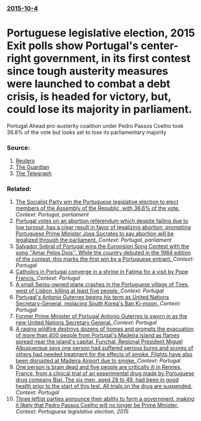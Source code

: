 ### [2015-10-4](/news/2015/10/4/index.md)

# Portuguese legislative election, 2015 Exit polls show Portugal's center-right government, in its first contest since tough austerity measures were launched to combat a debt crisis, is headed for victory, but, could lose its majority in parliament. 

Portugal Ahead pro-austerity coalition under Pedro Passos Coelho took 36.8% of the vote but looks set to lose its parliamentary majority


### Source:

1. [Reuters](http://www.reuters.com/article/2015/10/04/us-portugal-election-idUSKCN0RY00520151004)
2. [The Guardian](http://www.theguardian.com/world/2015/oct/04/portugal-election-ruling-centre-right-coalition-headed-for-victory)
3. [The Telegraph](http://www.telegraph.co.uk/finance/economics/11902641/The-forgotten-man-of-the-euro-Indebted-Portugal-set-to-beat-off-Socialists-and-stick-with-austerity.html)

### Related:

1. [ The Socialist Party win the Portuguese legislative election to elect members of the Assembly of the Republic, with 36.6% of the vote. ](/news/2009/09/27/the-socialist-party-win-the-portuguese-legislative-election-to-elect-members-of-the-assembly-of-the-republic-with-36-6-of-the-vote.md) _Context: Portugal, parliament_
2. [ Portugal votes on an abortion referendum which  despite failing due to low turnout, has a clear result in favor of legalizing abortion, prompting Portuguese Prime Minister Jose Socrates to say abortion will be legalized through the parliament. ](/news/2007/02/11/portugal-votes-on-an-abortion-referendum-which-despite-failing-due-to-low-turnout-has-a-clear-result-in-favor-of-legalizing-abortion-pro.md) _Context: Portugal, parliament_
3. [Salvador Sobral of Portugal wins the Eurovision Song Contest with the song ''Amar Pelos Dois''. While the country debuted in the 1964 edition of the contest, this marks the first win by a Portuguese entrant. ](/news/2017/05/13/salvador-sobral-of-portugal-wins-the-eurovision-song-contest-with-the-song-amar-pelos-dois-while-the-country-debuted-in-the-1964-editio.md) _Context: Portugal_
4. [Catholics in Portugal converge in a shrine in Fatima for a visit by Pope Francis. ](/news/2017/05/12/catholics-in-portugal-converge-in-a-shrine-in-fatima-for-a-visit-by-pope-francis.md) _Context: Portugal_
5. [A small Swiss-owned plane crashes in the Portuguese village of Tires, west of Lisbon, killing at least five people. ](/news/2017/04/17/a-small-swiss-owned-plane-crashes-in-the-portuguese-village-of-tires-west-of-lisbon-killing-at-least-five-people.md) _Context: Portugal_
6. [Portugal's Antonio Guterres begins his term as United Nations Secretary-General, replacing South Korea's Ban Ki-moon. ](/news/2017/01/1/portugal-s-anta3nio-guterres-begins-his-term-as-united-nations-secretary-general-replacing-south-korea-s-ban-ki-moon.md) _Context: Portugal_
7. [Former Prime Minister of Portugal Antonio Guterres is sworn in as the new United Nations Secretary General. ](/news/2016/12/12/former-prime-minister-of-portugal-anta3nio-guterres-is-sworn-in-as-the-new-united-nations-secretary-general.md) _Context: Portugal_
8. [A raging wildfire destroys dozens of homes and prompts the evacuation of more than 400 people from Portugal's Madeira island as flames spread near the island's capital, Funchal. Regional President Miguel Albuquerque says one person had suffered serious burns and scores of others had needed treatment for the effects of smoke. Flights have also been disrupted at Madeira Airport due to smoke. ](/news/2016/08/9/a-raging-wildfire-destroys-dozens-of-homes-and-prompts-the-evacuation-of-more-than-400-people-from-portugal-s-madeira-island-as-flames-sprea.md) _Context: Portugal_
9. [One person is brain dead and five people are critically ill in Rennes, France, from a clinical trial of an experimental drug made by Portuguese drug company Bial. The six men, aged 28 to 49, had been in good health prior to the start of this test. All trials on the drug are suspended.  ](/news/2016/01/15/one-person-is-brain-dead-and-five-people-are-critically-ill-in-rennes-france-from-a-clinical-trial-of-an-experimental-drug-made-by-portugu.md) _Context: Portugal_
10. [ Three leftist parties announce their ability to form a government, making it likely that Pedro Passos Coelho will no longer be Prime Minister. ](/news/2015/11/7/three-leftist-parties-announce-their-ability-to-form-a-government-making-it-likely-that-pedro-passos-coelho-will-no-longer-be-prime-minist.md) _Context: Portuguese legislative election, 2015_
